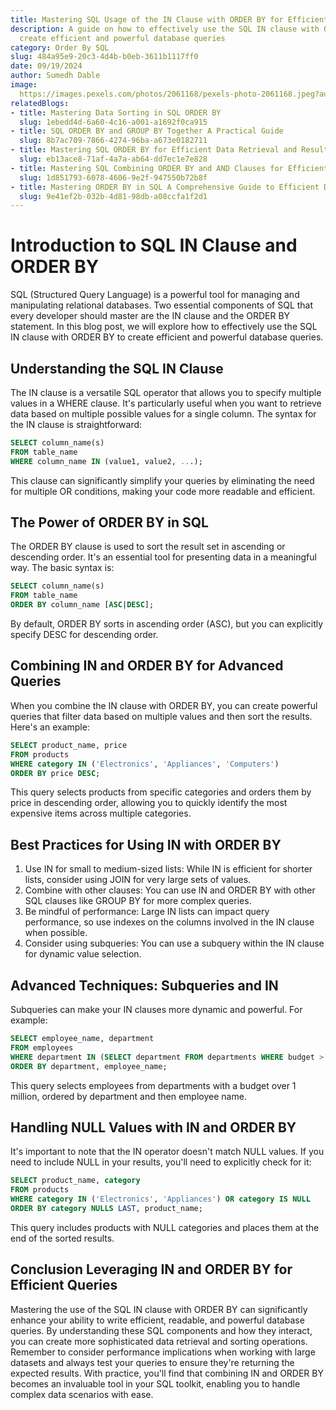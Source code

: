 ```yaml
---
title: Mastering SQL Usage of the IN Clause with ORDER BY for Efficient Querying
description: A guide on how to effectively use the SQL IN clause with ORDER BY to
  create efficient and powerful database queries
category: Order By SQL
slug: 484a95e9-20c3-4d4b-b0eb-3611b1117ff0
date: 09/19/2024
author: Sumedh Dable
image: 
  https://images.pexels.com/photos/2061168/pexels-photo-2061168.jpeg?auto=compress&cs=tinysrgb&w=600
relatedBlogs:
- title: Mastering Data Sorting in SQL ORDER BY
  slug: 1ebedd4d-6a60-4c16-a001-a1692f0ca915
- title: SQL ORDER BY and GROUP BY Together A Practical Guide
  slug: 8b7ac709-7866-4274-96ba-a673e0182711
- title: Mastering SQL ORDER BY for Efficient Data Retrieval and Result Sorting
  slug: eb13ace8-71af-4a7a-ab64-dd7ec1e7e828
- title: Mastering SQL Combining ORDER BY and AND Clauses for Efficient Data Retrieval
  slug: 1d851793-6078-4606-9e2f-947550b72b8f
- title: Mastering ORDER BY in SQL A Comprehensive Guide to Efficient Data Sorting
  slug: 9e41ef2b-032b-4d81-98db-a08ccfa1f2d1
---
```


# Introduction to SQL IN Clause and ORDER BY

SQL (Structured Query Language) is a powerful tool for managing and manipulating relational databases. Two essential components of SQL that every developer should master are the IN clause and the ORDER BY statement. In this blog post, we will explore how to effectively use the SQL IN clause with ORDER BY to create efficient and powerful database queries.

## Understanding the SQL IN Clause

The IN clause is a versatile SQL operator that allows you to specify multiple values in a WHERE clause. It's particularly useful when you want to retrieve data based on multiple possible values for a single column. The syntax for the IN clause is straightforward:

```sql
SELECT column_name(s)
FROM table_name
WHERE column_name IN (value1, value2, ...);
```

This clause can significantly simplify your queries by eliminating the need for multiple OR conditions, making your code more readable and efficient.

## The Power of ORDER BY in SQL

The ORDER BY clause is used to sort the result set in ascending or descending order. It's an essential tool for presenting data in a meaningful way. The basic syntax is:

```sql
SELECT column_name(s)
FROM table_name
ORDER BY column_name [ASC|DESC];
```

By default, ORDER BY sorts in ascending order (ASC), but you can explicitly specify DESC for descending order.

## Combining IN and ORDER BY for Advanced Queries

When you combine the IN clause with ORDER BY, you can create powerful queries that filter data based on multiple values and then sort the results. Here's an example:

```sql
SELECT product_name, price
FROM products
WHERE category IN ('Electronics', 'Appliances', 'Computers')
ORDER BY price DESC;
```

This query selects products from specific categories and orders them by price in descending order, allowing you to quickly identify the most expensive items across multiple categories.

## Best Practices for Using IN with ORDER BY

1. Use IN for small to medium-sized lists: While IN is efficient for shorter lists, consider using JOIN for very large sets of values.
2. Combine with other clauses: You can use IN and ORDER BY with other SQL clauses like GROUP BY for more complex queries.
3. Be mindful of performance: Large IN lists can impact query performance, so use indexes on the columns involved in the IN clause when possible.
4. Consider using subqueries: You can use a subquery within the IN clause for dynamic value selection.

## Advanced Techniques: Subqueries and IN

Subqueries can make your IN clauses more dynamic and powerful. For example:

```sql
SELECT employee_name, department
FROM employees
WHERE department IN (SELECT department FROM departments WHERE budget > 1000000)
ORDER BY department, employee_name;
```

This query selects employees from departments with a budget over 1 million, ordered by department and then employee name.

## Handling NULL Values with IN and ORDER BY

It's important to note that the IN operator doesn't match NULL values. If you need to include NULL in your results, you'll need to explicitly check for it:

```sql
SELECT product_name, category
FROM products
WHERE category IN ('Electronics', 'Appliances') OR category IS NULL
ORDER BY category NULLS LAST, product_name;
```

This query includes products with NULL categories and places them at the end of the sorted results.

## Conclusion Leveraging IN and ORDER BY for Efficient Queries

Mastering the use of the SQL IN clause with ORDER BY can significantly enhance your ability to write efficient, readable, and powerful database queries. By understanding these SQL components and how they interact, you can create more sophisticated data retrieval and sorting operations. Remember to consider performance implications when working with large datasets and always test your queries to ensure they're returning the expected results. With practice, you'll find that combining IN and ORDER BY becomes an invaluable tool in your SQL toolkit, enabling you to handle complex data scenarios with ease.